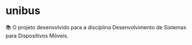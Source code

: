 # unibus
📚 O projeto desenvolvido para a disciplina Desenvolvimento de Sistemas para Dispositivos Móveis.
